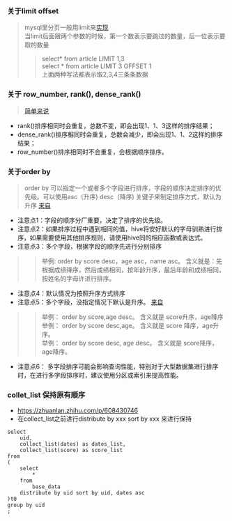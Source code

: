 ### 关于limit offset
> mysql里分页一般用limit来[实现](https://www.cnblogs.com/dongml/p/10953846.html)  
> 当limit后面跟两个参数的时候，第一个数表示要跳过的数量，后一位表示要取的数量  
>> select* from article LIMIT 1,3  
>> select * from article LIMIT 3 OFFSET 1  
>> 上面两种写法都表示取2,3,4三条条数据  


### 关于 row_number, rank(), dense_rank() 
> [简单来说](https://zhuanlan.zhihu.com/p/133469603)  
- rank()排序相同时会重复，总数不变，即会出现1、1、3这样的排序结果；
- dense_rank()排序相同时会重复，总数会减少，即会出现1、1、2这样的排序结果；  
- row_number()排序相同时不会重复，会根据顺序排序。  


### 关于order by
> order by 可以指定一个或者多个字段进行排序，字段的顺序决定排序的优先级。可以使用asc（升序) desc（降序) 关键子来制定排序方式，默认为升序 [来自](https://blog.51cto.com/u_16175495/7344099)  
- 注意点1：字段的顺序分厂重要，决定了排序的优先级。  
- 注意点2：如果排序过程中遇到相同的值，hive将安好默认的字母驯熟进行排序，如果需要使用其他排序规则，请使用hive同的相应函数或表达式。  
- 注意点3：多个字段，根据字段的顺序先进行分别排序  
>> 举例:  order by score desc，age asc，name asc。 含义就是：先根据成绩降序，然后成绩相同，按年龄升序，最后年龄和成绩相同，按姓名的字母许进行排序。  
- 注意点4：默认情况为按照升序方式排序  
- 注意点5：多个字段，没指定情况下默认是升序。 [来自 ](https://blog.csdn.net/wangwangstone/article/details/112730026)  
>> 举例： order by score,age desc。 含义就是 score升序，age降序  
>> 举例： order by score desc,age。 含义就是 score 降序，age升序。  
>> 举例： order by score desc, age desc。 含义就是 score降序，age降序。  
- 注意点6： 多字段排序可能会影响查询性能，特别对于大型数据集进行排序时，在进行多字段排序时，建议使用分区或索引来提高性能。

### collet_list 保持原有顺序

- https://zhuanlan.zhihu.com/p/608430746
- 在collect_list之前进行distribute by  xxx sort by xxx 来进行保持

```
select 
    uid,
    collect_list(dates) as dates_list,
    collect_list(score) as score_list
from 
(
    select 
        *
    from 
        base_data
    distribute by uid sort by uid, dates asc
)t0
group by uid
;

```
